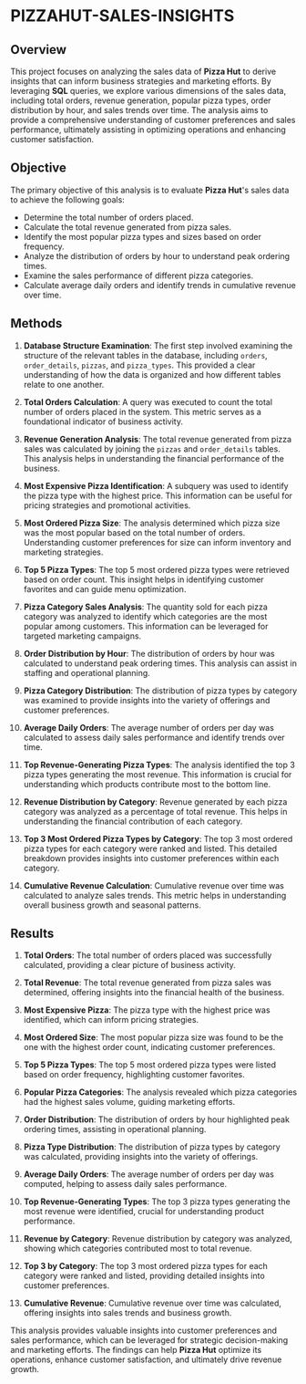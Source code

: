 # PIZZAHUT-SALES-INSIGHTS

## **Overview**
This project focuses on analyzing the sales data of **Pizza Hut** to derive insights that can inform business strategies and marketing efforts. By leveraging **SQL** queries, we explore various dimensions of the sales data, including total orders, revenue generation, popular pizza types, order distribution by hour, and sales trends over time. The analysis aims to provide a comprehensive understanding of customer preferences and sales performance, ultimately assisting in optimizing operations and enhancing customer satisfaction.

## **Objective**
The primary objective of this analysis is to evaluate **Pizza Hut**'s sales data to achieve the following goals:
- Determine the total number of orders placed.
- Calculate the total revenue generated from pizza sales.
- Identify the most popular pizza types and sizes based on order frequency.
- Analyze the distribution of orders by hour to understand peak ordering times.
- Examine the sales performance of different pizza categories.
- Calculate average daily orders and identify trends in cumulative revenue over time.

## **Methods**
1. **Database Structure Examination**: The first step involved examining the structure of the relevant tables in the database, including `orders`, `order_details`, `pizzas`, and `pizza_types`. This provided a clear understanding of how the data is organized and how different tables relate to one another.

2. **Total Orders Calculation**: A query was executed to count the total number of orders placed in the system. This metric serves as a foundational indicator of business activity.

3. **Revenue Generation Analysis**: The total revenue generated from pizza sales was calculated by joining the `pizzas` and `order_details` tables. This analysis helps in understanding the financial performance of the business.

4. **Most Expensive Pizza Identification**: A subquery was used to identify the pizza type with the highest price. This information can be useful for pricing strategies and promotional activities.

5. **Most Ordered Pizza Size**: The analysis determined which pizza size was the most popular based on the total number of orders. Understanding customer preferences for size can inform inventory and marketing strategies.

6. **Top 5 Pizza Types**: The top 5 most ordered pizza types were retrieved based on order count. This insight helps in identifying customer favorites and can guide menu optimization.

7. **Pizza Category Sales Analysis**: The quantity sold for each pizza category was analyzed to identify which categories are the most popular among customers. This information can be leveraged for targeted marketing campaigns.

8. **Order Distribution by Hour**: The distribution of orders by hour was calculated to understand peak ordering times. This analysis can assist in staffing and operational planning.

9. **Pizza Category Distribution**: The distribution of pizza types by category was examined to provide insights into the variety of offerings and customer preferences.

10. **Average Daily Orders**: The average number of orders per day was calculated to assess daily sales performance and identify trends over time.

11. **Top Revenue-Generating Pizza Types**: The analysis identified the top 3 pizza types generating the most revenue. This information is crucial for understanding which products contribute most to the bottom line.

12. **Revenue Distribution by Category**: Revenue generated by each pizza category was analyzed as a percentage of total revenue. This helps in understanding the financial contribution of each category.

13. **Top 3 Most Ordered Pizza Types by Category**: The top 3 most ordered pizza types for each category were ranked and listed. This detailed breakdown provides insights into customer preferences within each category.

14. **Cumulative Revenue Calculation**: Cumulative revenue over time was calculated to analyze sales trends. This metric helps in understanding overall business growth and seasonal patterns.

## **Results**
1. **Total Orders**: The total number of orders placed was successfully calculated, providing a clear picture of business activity.

2. **Total Revenue**: The total revenue generated from pizza sales was determined, offering insights into the financial health of the business.

3. **Most Expensive Pizza**: The pizza type with the highest price was identified, which can inform pricing strategies.

4. **Most Ordered Size**: The most popular pizza size was found to be the one with the highest order count, indicating customer preferences.

5. **Top 5 Pizza Types**: The top 5 most ordered pizza types were listed based on order frequency, highlighting customer favorites.

6. **Popular Pizza Categories**: The analysis revealed which pizza categories had the highest sales volume, guiding marketing efforts.

7. **Order Distribution**: The distribution of orders by hour highlighted peak ordering times, assisting in operational planning.

8. **Pizza Type Distribution**: The distribution of pizza types by category was calculated, providing insights into the variety of offerings.

9. **Average Daily Orders**: The average number of orders per day was computed, helping to assess daily sales performance.

10. **Top Revenue-Generating Types**: The top 3 pizza types generating the most revenue were identified, crucial for understanding product performance.

11. **Revenue by Category**: Revenue distribution by category was analyzed, showing which categories contributed most to total revenue.

12. **Top 3 by Category**: The top 3 most ordered pizza types for each category were ranked and listed, providing detailed insights into customer preferences.

13. **Cumulative Revenue**: Cumulative revenue over time was calculated, offering insights into sales trends and business growth.

This analysis provides valuable insights into customer preferences and sales performance, which can be leveraged for strategic decision-making and marketing efforts. The findings can help **Pizza Hut** optimize its operations, enhance customer satisfaction, and ultimately drive revenue growth.
